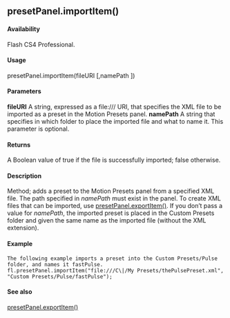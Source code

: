 ## presetPanel.importItem()

#### Availability

Flash CS4 Professional.

#### Usage

presetPanel.importItem(fileURI \[,namePath \])

#### Parameters

**fileURI** A string, expressed as a file:/// URI, that specifies the XML file to be imported as a preset in the Motion Presets panel.
**namePath** A string that specifies in which folder to place the imported file and what to name it. This parameter is optional.

#### Returns

A Boolean value of true if the file is successfully imported; false otherwise.

#### Description

Method; adds a preset to the Motion Presets panel from a specified XML file. The path specified in *namePath* must exist in the panel.
To create XML files that can be imported, use [presetPanel.exportItem()](#_bookmark786).
If you don’t pass a value for *namePath*, the imported preset is placed in the Custom Presets folder and given the same name as the imported file (without the XML extension).

#### Example

```
The following example imports a preset into the Custom Presets/Pulse folder, and names it fastPulse.
fl.presetPanel.importItem("file:///C\|/My Presets/thePulsePreset.xml", "Custom Presets/Pulse/fastPulse");

```
#### See also

[presetPanel.exportItem()](#_bookmark786)
